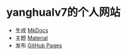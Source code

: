 # yanghualv7的个人网站
- 生成 [MkDocs](https://www.mkdocs.org/)
- 主题 [Material](https://github.com/squidfunk/mkdocs-material)
- 发布 [GitHub Pages](https://pages.github.com/)
